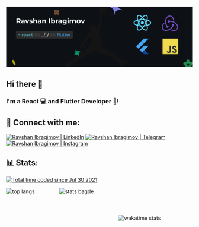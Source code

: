 <p align="center">
  <a href="https://rovi.uz/" target="_blank" rel="noreferrer"><img src="https://raw.githubusercontent.com/roviks/roviks/main/b.png" alt="my banner"></a>
</p>

## Hi there 👋

### I'm a React 💻 and Flutter Developer 📱!

## 🤝 Connect with me:

<a href="https://www.linkedin.com/in/roviks"><img src="https://camo.githubusercontent.com/793b70f7edf0588577e98724e3ceb123447dd1273b03daf4282ff679c0ce38b0/68747470733a2f2f696d672e736869656c64732e696f2f62616467652f6c696e6b6564696e2d3030373742352e7376673f267374796c653d666f722d7468652d6261646765266c6f676f3d6c696e6b6564696e266c6f676f436f6c6f723d7768697465" alt="Ravshan Ibragimov | LinkedIn" /></a> <a href="https://t.me/rov1k"><img src="https://camo.githubusercontent.com/bad61adc77cff1830398237d058753bac639a853663f5d75413def321c2d0e4b/68747470733a2f2f696d672e736869656c64732e696f2f62616467652f54656c656772616d2d3243413545302e7376673f267374796c653d666f722d7468652d6261646765266c6f676f3d74656c656772616d266c6f676f436f6c6f723d7768697465" alt="Ravshan Ibragimov | Telegram" /></a> <a href="https://www.instagram.com/ravshan_ib"><img src="https://img.shields.io/badge/Instagram-E4405F?style=for-the-badge&logo=instagram&logoColor=white" alt="Ravshan Ibragimov | Instagram"/></a>

## 📊 Stats:

<a href="https://wakatime.com/@f71dd480-eb3d-418f-b256-22f0f63b12f4"><img src="https://wakatime.com/badge/user/f71dd480-eb3d-418f-b256-22f0f63b12f4.svg" alt="Total time coded since Jul 30 2021" /></a>
<div style="display: flex; align-items: center; justify-content: space-between">
<img style="height: 160px" alt="top langs" src="https://github-readme-stats.vercel.app/api/top-langs/?username=roviks&layout=compact&langs_count=10&theme=tokyonight" />
<img style="height: 160px" alt="stats bagde" src="https://github-readme-stats.vercel.app/api?username=roviks&show_icons=true&theme=tokyonight" />
<img src="https://github-readme-stats.vercel.app/api/wakatime?username=roviks&layout=compact&theme=tokyonight" alt="wakatime stats" style="width: 40%"/>
</div>
